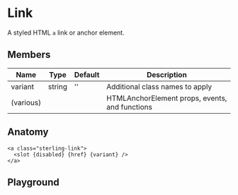 <script>
    import Playground from './LinkPlayground.svelte';
</script>

# Link

A styled HTML `a` link or anchor element.

## Members

| Name      | Type   | Default | Description                                    |
| --------- | ------ | ------- | ---------------------------------------------- |
| variant   | string | ''      | Additional class names to apply                |
| (various) |        |         | HTMLAnchorElement props, events, and functions |

## Anatomy

```
<a class="sterling-link">
  <slot {disabled} {href} {variant} />
</a>
```

## Playground

<Playground />
